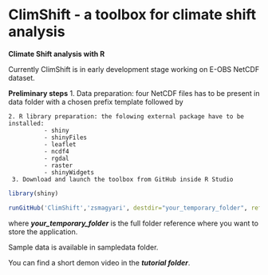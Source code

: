 # ClimShift - a toolbox for climate shift analysis
**Climate Shift analysis with R**

Currently ClimShift is in early development stage working on E-OBS NetCDF dataset.

**Preliminary steps**
    1. Data preparation: four NetCDF files has to be present in data folder with a chosen prefix template followed by

    2. R library preparation: the folowing external package have to be installed:
              - shiny
              - shinyFiles
              - leaflet
              - ncdf4
              - rgdal
              - raster
              - shinyWidgets
     3.	Download and launch the toolbox from GitHub inside R Studio

```R
library(shiny)

runGitHub('ClimShift','zsmagyari', destdir="your_temporary_folder", ref="main")
```
where ***your_temporary_folder*** is the full folder reference where you want to store the application.

Sample data is available in sampledata folder.

You can find a short demon video in the ***tutorial folder***.
